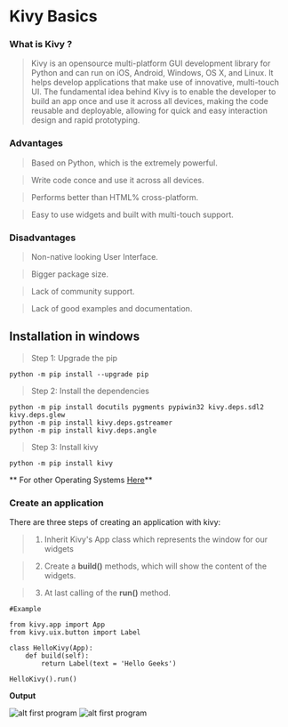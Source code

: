 # Kivy Basics

### What is Kivy ?

> Kivy is an opensource multi-platform GUI development library for Python and can run on iOS, Android, Windows, OS X, and Linux. It helps develop applications that make use of innovative, multi-touch UI. The fundamental idea behind Kivy is to enable the developer to build an app once and use it across all devices, making the code reusable and deployable, allowing for quick and easy interaction design and rapid prototyping.

### Advantages
> Based on Python, which is the extremely powerful.

> Write code conce and use it across all devices.

> Performs better than HTML% cross-platform.

> Easy to use widgets and built with multi-touch support.

### Disadvantages
> Non-native looking User Interface.

> Bigger package size.

> Lack of community support.

> Lack of good examples and documentation.

## Installation in windows

> Step 1: Upgrade the pip

```python -m pip install --upgrade pip ```

> Step 2: Install the dependencies

```
python -m pip install docutils pygments pypiwin32 kivy.deps.sdl2 kivy.deps.glew
python -m pip install kivy.deps.gstreamer
python -m pip install kivy.deps.angle
```

> Step 3: Install kivy

```python -m pip install kivy```

** For other Operating Systems [Here](https://kivy.org/doc/stable/gettingstarted/installation.html#installation-canonical)**

### Create an application
There are three steps of creating an application with kivy:

> 1. Inherit Kivy's App class which represents the window for our widgets

> 2. Create a **build()** methods, which will show the content of the widgets.

> 3. At last calling of the **run()** method.


```
#Example

from kivy.app import App
from kivy.uix.button import Label

class HelloKivy(App):
    def build(self):
        return Label(text = 'Hello Geeks')

HelloKivy().run()
```

**Output**

![alt first program](ScreenShots/KivyRun1.png)
![alt first program](ScreenShots/KivyOut1.png)
